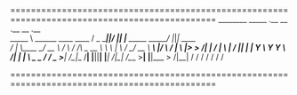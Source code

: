 ###

==============================================================================================
________                           _____        .__  __  .__                    __  .__        
\_____  \ ______   ____   ____    /  _  \_______|__|/  |_|  |__   _____   _____/  |_|__| ____  
 /   |   \\____ \_/ __ \ /    \  /  /_\  \_  __ \  \   __\  |  \ /     \_/ __ \   __\  |/ ___\ 
/    |    \  |_> >  ___/|   |  \/    |    \  | \/  ||  | |   Y  \  Y Y  \  ___/|  | |  \  \___ 
\_______  /   __/ \___  >___|  /\____|__  /__|  |__||__| |___|  /__|_|  /\___  >__| |__|\___  >
        \/|__|        \/     \/         \/                    \/      \/     \/             \/ 

==============================================================================================
